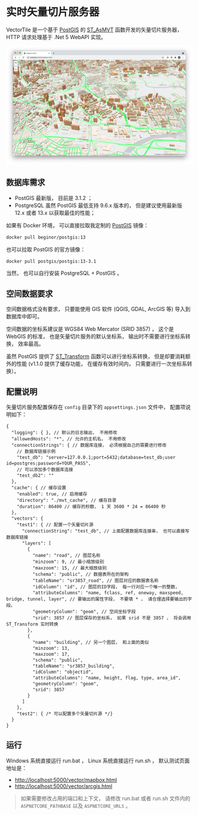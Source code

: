 # 实时矢量切片服务器

VectorTile 是一个基于 [PostGIS](http://postgis.net/) 的 [ST_AsMVT](http://postgis.net/docs/ST_AsMVT.html) 函数开发的矢量切片服务器， HTTP 请求处理基于 .Net 5 WebAPI 实现。

![Vector Tile Server](assets/VectorTileServer.png)

## 数据库需求

- PostGIS 最新版， 目前是 3.1.2 ；
- PostgreSQL 虽然 PostGIS 最低支持 9.6.x 版本的， 但是建议使用最新版 12.x 或者 13.x 以获取最佳的性能；

如果有 Docker 环境， 可以直接拉取我定制的 [PostGIS](https://hub.docker.com/r/beginor/postgis) 镜像：

```sh
docker pull beginor/postgis:13
```

也可以拉取 PostGIS 的官方镜像：

```sh
docker pull postgis/postgis:13-3.1
```

当然， 也可以自行安装 PostgreSQL + PostGIS 。

## 空间数据要求

空间数据格式没有要求， 只要能使用 GIS 软件 (QGIS, GDAL, ArcGIS 等) 导入到数据库中即可。

空间数据的坐标系建议是 WGS84 Web Mercator (SRID 3857) ， 这个是 WebGIS 的标准， 也是矢量切片服务的默认坐标系， 输出时不需要进行坐标系转换， 效率最高。

虽然 PostGIS 提供了 [ST_Transform](http://postgis.net/docs/ST_Transform.html) 函数可以进行坐标系转换， 但是却要消耗额外的性能 (v1.1.0 提供了缓存功能， 在缓存有效时间内， 只需要进行一次坐标系转换）。

## 配置说明

矢量切片服务配置保存在 `config` 目录下的 `appsettings.json` 文件中， 配置项说明如下：

```jsonc
{
  "logging": { }, // 默认的日志输出， 不用修改
  "allowedHosts": "*", // 允许的主机名， 不用修改
  "connectionStrings": { // 数据库连接， 必须根据自己的需要进行修改
    // 数据库链接示例
    "test_db": "server=127.0.0.1;port=5432;database=test_db;user id=postgres;password=YOUR_PASS",
    // 可以添加多个数据库连接
    "test_db2": ""
  },
  "cache": { // 缓存设置
    "enabled": true, // 启用缓存
    "directory": "./mvt_cache", // 缓存目录
    "duration": 86400 // 缓存的秒数， 1 天 3600 * 24 = 86400 秒
  },
  "vectors": {
    "test1": { // 配置一个矢量切片源
      "connectionString": "test_db", // 上面配置数据库连接串， 也可以直接写数据库链接
      "layers": [
        {
          "name": "road", // 图层名称
          "minzoom": 9, // 最小缩放级别
          "maxzoom": 15, // 最大缩放级别
          "schema": "public", // 数据表所在的架构 
          "tableName": "sr3857_road", // 图层对应的数据表名称
          "idColumn": "id", // 图层的ID字段， 每一行对应一个唯一的整数，
          "attributeColumns": "name, fclass, ref, oneway, maxspeed, bridge, tunnel, layer", // 要输出的属性字段， 不要填 * ， 请合理选择要输出的字段。
          "geometryColumn": "geom", // 空间坐标字段
          "srid": 3857 // 图层保存的坐标系， 如果 srid 不是 3857 ， 将会调用 ST_Transform 实时转换
        },
        {
          "name": "building", // 另一个图层， 和上面的类似
          "minzoom": 13,
          "maxzoom": 17,
          "schema": "public",
          "tableName": "sr3857_building",
          "idColumn": "objectid",
          "attributeColumns": "name, height, flag, type, area_id",
          "geometryColumn": "geom",
          "srid": 3857
        }
      ]
    },
    "test2": { /* 可以配置多个矢量切片源 */}
  }
}
```

## 运行

Windows 系统直接运行 run.bat ， Linux 系统直接运行 run.sh ， 默认测试页面地址是：

- <http://localhost:5000/vector/mapbox.html>
- <http://localhost:5000/vector/arcgis.html>

> 如果需要修改占用的端口和上下文， 请修改 run.bat 或者 run.sh 文件内的 `ASPNETCORE_PATHBASE` 以及 `ASPNETCORE_URLS` 。
